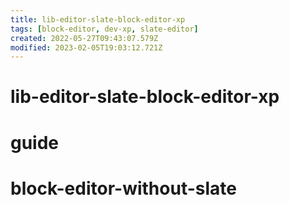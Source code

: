 ```yaml
---
title: lib-editor-slate-block-editor-xp
tags: [block-editor, dev-xp, slate-editor]
created: 2022-05-27T09:43:07.579Z
modified: 2023-02-05T19:03:12.721Z
---
```


# lib-editor-slate-block-editor-xp

# guide

# block-editor-without-slate

